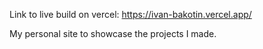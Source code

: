 Link to live build on vercel: https://ivan-bakotin.vercel.app/

My personal site to showcase the projects I made.
